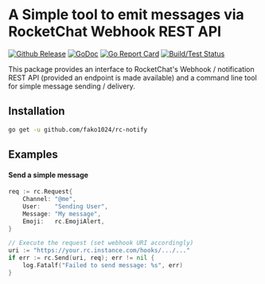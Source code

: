 # A Simple tool to emit messages via RocketChat Webhook REST API

[![Github Release](https://img.shields.io/github/release/fako1024/rc-notify.svg)](https://github.com/fako1024/rc-notify/releases)
[![GoDoc](https://godoc.org/github.com/fako1024/rc-notify?status.svg)](https://godoc.org/github.com/fako1024/rc-notify/)
[![Go Report Card](https://goreportcard.com/badge/github.com/fako1024/rc-notify)](https://goreportcard.com/report/github.com/fako1024/rc-notify)
[![Build/Test Status](https://github.com/fako1024/rc-notify/workflows/Go/badge.svg)](https://github.com/fako1024/rc-notify/actions?query=workflow%3AGo)

This package provides an interface to RocketChat's Webhook / notification REST API (provided an endpoint is made available) and a command line tool for simple message sending / delivery.

## Installation
```bash
go get -u github.com/fako1024/rc-notify
```

## Examples
#### Send a simple message
```go
req := rc.Request{
	Channel: "@me",
	User:    "Sending User",
	Message: "My message",
	Emoji:   rc.EmojiAlert,
}

// Execute the request (set webhook URI accordingly)
uri := "https://your.rc.instance.com/hooks/.../..."
if err := rc.Send(uri, req); err != nil {
	log.Fatalf("Failed to send message: %s", err)
}
```
